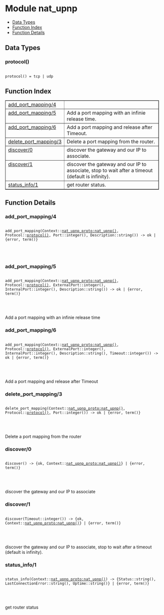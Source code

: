 

# Module nat_upnp #
* [Data Types](#types)
* [Function Index](#index)
* [Function Details](#functions)



<a name="types"></a>

## Data Types ##




### <a name="type-protocol">protocol()</a> ###



<pre><code>
protocol() = tcp | udp
</code></pre>


<a name="index"></a>

## Function Index ##


<table width="100%" border="1" cellspacing="0" cellpadding="2" summary="function index"><tr><td valign="top"><a href="#add_port_mapping-4">add_port_mapping/4</a></td><td></td></tr><tr><td valign="top"><a href="#add_port_mapping-5">add_port_mapping/5</a></td><td>Add a port mapping with an infinie release time.</td></tr><tr><td valign="top"><a href="#add_port_mapping-6">add_port_mapping/6</a></td><td>Add a port mapping and release after Timeout.</td></tr><tr><td valign="top"><a href="#delete_port_mapping-3">delete_port_mapping/3</a></td><td>Delete a port mapping from the router.</td></tr><tr><td valign="top"><a href="#discover-0">discover/0</a></td><td>discover the gateway and our IP to associate.</td></tr><tr><td valign="top"><a href="#discover-1">discover/1</a></td><td>discover the gateway and our IP to associate, stop to wait after
a timeout (default is infinity).</td></tr><tr><td valign="top"><a href="#status_info-1">status_info/1</a></td><td>get router status.</td></tr></table>


<a name="functions"></a>

## Function Details ##

<a name="add_port_mapping-4"></a>

### add_port_mapping/4 ###


<pre><code>
add_port_mapping(Context::<a href="nat_upnp_proto.md#type-nat_upnp">nat_upnp_proto:nat_upnp()</a>, Protocol::<a href="#type-protocol">protocol()</a>, Port::integer(), Description::string()) -&gt; ok | {error, term()}
</code></pre>

<br></br>



<a name="add_port_mapping-5"></a>

### add_port_mapping/5 ###


<pre><code>
add_port_mapping(Context::<a href="nat_upnp_proto.md#type-nat_upnp">nat_upnp_proto:nat_upnp()</a>, Protocol::<a href="#type-protocol">protocol()</a>, ExternalPort::integer(), InternalPort::integer(), Description::string()) -&gt; ok | {error, term()}
</code></pre>

<br></br>


Add a port mapping with an infinie release time
<a name="add_port_mapping-6"></a>

### add_port_mapping/6 ###


<pre><code>
add_port_mapping(Context::<a href="nat_upnp_proto.md#type-nat_upnp">nat_upnp_proto:nat_upnp()</a>, Protocol::<a href="#type-protocol">protocol()</a>, ExternalPort::integer(), InternalPort::integer(), Description::string(), Timeout::integer()) -&gt; ok | {error, term()}
</code></pre>

<br></br>


Add a port mapping and release after Timeout
<a name="delete_port_mapping-3"></a>

### delete_port_mapping/3 ###


<pre><code>
delete_port_mapping(Context::<a href="nat_upnp_proto.md#type-nat_upnp">nat_upnp_proto:nat_upnp()</a>, Protocol::<a href="#type-protocol">protocol()</a>, Port::integer()) -&gt; ok | {error, term()}
</code></pre>

<br></br>


Delete a port mapping from the router
<a name="discover-0"></a>

### discover/0 ###


<pre><code>
discover() -&gt; {ok, Context::<a href="nat_upnp_proto.md#type-nat_upnp">nat_upnp_proto:nat_upnp()</a>} | {error, term()}
</code></pre>

<br></br>


discover the gateway and our IP to associate
<a name="discover-1"></a>

### discover/1 ###


<pre><code>
discover(Timeout::integer()) -&gt; {ok, Context::<a href="nat_upnp_proto.md#type-nat_upnp">nat_upnp_proto:nat_upnp()</a>} | {error, term()}
</code></pre>

<br></br>


discover the gateway and our IP to associate, stop to wait after
a timeout (default is infinity).
<a name="status_info-1"></a>

### status_info/1 ###


<pre><code>
status_info(Context::<a href="nat_upnp_proto.md#type-nat_upnp">nat_upnp_proto:nat_upnp()</a>) -&gt; {Status::string(), LastConnectionError::string(), Uptime::string()} | {error, term()}
</code></pre>

<br></br>


get router status
